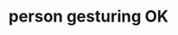 ---
layout: smileys&emotion
title: person gesturing OK
emoji: person_gesturing_ok
permalink: 🙆.html
image: assets/img/3moji/person_gesturing_ok.png
---